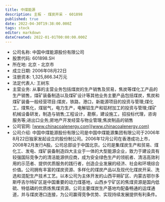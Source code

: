```yaml
---
title: 中煤能源
description: 主板 - 煤炭开采 - 601898
published: true
date: 2022-04-30T19:38:00.000Z
tags: stock
editor: markdown
dateCreated: 2022-01-01T00:00:00.000Z
---
```


- 公司名称: 中国中煤能源股份有限公司
- 股票代码: 601898.SH
- 所在地: 北京 - 北京市
- 成立日期: 2006年08月22日
- 注册资本: 1,325,866.34万元
- 法定代表人: 王树东
- 主营业务: 从事的主营业务包括煤炭的生产销售及贸易，焦炭等煤化工产品的生产销售，煤矿装备制造以及煤矿设计等其他业务主要产品包括煤炭，焦炭和煤矿装备一般经营项目:煤炭，铁路，港口，新能源项目的投资与管理;煤化工，煤焦化，煤层气，电力生产，电解铝生产和铝材加工的投资与管理;煤矿机械设备研发，制造与销售;工程设计，勘察，建设施工，招投标代理，咨询服务等;进出口业务;房地产开发经营与物业管理;焦炭制品的销售
- 公司官网: [www.chinacoalenergy.com](www.chinacoalenergy.com)
- 公司介绍: 中国中煤能源股份有限公司是中国中煤能源集团有限公司于2006年8月22日独家发起设立的股份制公司。2006年12月公司在香港成功上市，2008年2月发行A股。公司总部设于中国北京。公司是集煤炭生产和贸易、煤化工、发电、煤矿装备制造四大主业于一体的大型能源企业，致力于建设具有较强国际竞争力的清洁能源供应商，成为安全绿色生产的领航者、清洁高效利用的示范者、提供优质服务的践行者，创造企业发展的经济、社会和环境综合价值。公司拥有丰富的煤炭资源、多样化的煤炭产品以及现代化煤炭开采、洗选和混配生产技术工艺。以本公司为主体开发的山西平朔矿区、内蒙古鄂尔多斯呼吉尔特矿区是中国重要的动力煤基地，山西乡宁矿区的焦煤资源是国内低硫、特低磷的优质炼焦煤资源。公司主要煤炭生产基地均配备畅通的运煤通道，并与煤炭港口连接，为公司赢得竞争优势、实现持续发展提供有利条件。


